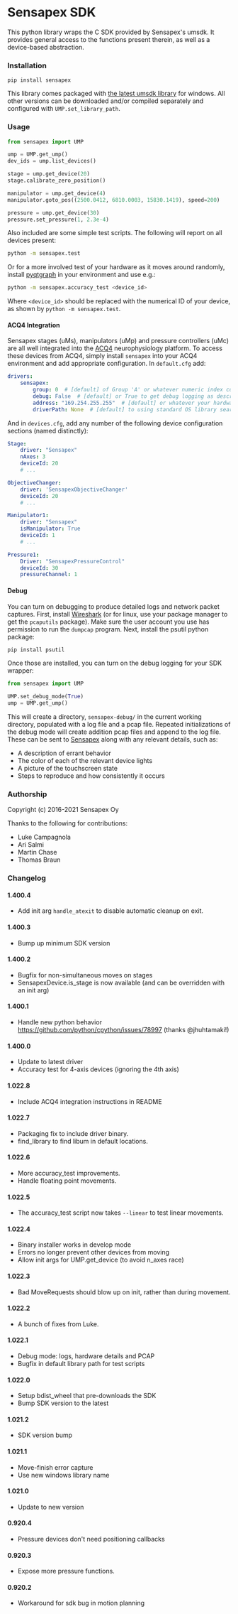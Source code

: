 # Sensapex SDK

This python library wraps the C SDK provided by Sensapex's umsdk. It provides general access to the
functions present therein, as well as a device-based abstraction.

### Installation

`pip install sensapex`

This library comes packaged
with [the latest umsdk library](http://dist.sensapex.com/misc/um-sdk/latest/) for windows. All other
versions can be downloaded and/or compiled separately and configured with `UMP.set_library_path`.

### Usage

```python
from sensapex import UMP

ump = UMP.get_ump()
dev_ids = ump.list_devices()

stage = ump.get_device(20)
stage.calibrate_zero_position()

manipulator = ump.get_device(4)
manipulator.goto_pos((2500.0412, 6810.0003, 15830.1419), speed=200)

pressure = ump.get_device(30)
pressure.set_pressure(1, 2.3e-4)
```

Also included are some simple test scripts. The following will report on all devices present:

```bash
python -m sensapex.test
```

Or for a more involved test of your hardware as it moves around randomly,
install [pyqtgraph](https://pyqtgraph.org) in your environment and use e.g.:

```bash
python -m sensapex.accuracy_test <device_id>
```

Where `<device_id>` should be replaced with the numerical ID of your device, as shown by `python -m sensapex.test`.

#### ACQ4 Integration

Sensapex stages (uMs), manipulators (uMp) and pressure controllers (uMc) are all well integrated into the [ACQ4](http://acq4.org) neurophysiology platform. To access these devices from ACQ4, simply install `sensapex` into your ACQ4 environment and add appropriate configuration. In `default.cfg` add:
```yaml
drivers:
    sensapex:
        group: 0  # [default] of Group 'A' or whatever numeric index corresponds to your hardware
        debug: False  # [default] or True to get debug logging as described below
        address: "169.254.255.255"  # [default] or whatever your hardware's broadcast address is
        driverPath: None  # [default] to using standard OS library searches or set to a custom location
```

And in `devices.cfg`, add any number of the following device configuration sections (named distinctly):
```yaml
Stage:
    driver: "Sensapex"
    nAxes: 3
    deviceId: 20
    # ...

ObjectiveChanger:
    driver: 'SensapexObjectiveChanger'
    deviceId: 20
    # ...

Manipulator1:
    driver: "Sensapex"
    isManipulator: True
    deviceId: 1
    # ...

Pressure1:
    Driver: "SensapexPressureControl"
    deviceId: 30
    pressureChannel: 1
```

#### Debug

You can turn on debugging to produce detailed logs and network packet captures. First,
install [Wireshark](https://www.wireshark.org/download.html) (or for linux, use your package manager
to get the `pcaputils` package). Make sure the user account you use has permission to run
the `dumpcap` program. Next, install the psutil python package:

```bash
pip install psutil
```

Once those are installed, you can turn on the debug logging for your SDK wrapper:

```python
from sensapex import UMP

UMP.set_debug_mode(True)
ump = UMP.get_ump()
```

This will create a directory, `sensapex-debug/` in the current working directory, populated with a
log file and a pcap file. Repeated initializations of the debug mode will create addition pcap files
and append to the log file. These can be sent to
[Sensapex](mailto:support@sensapex.com) along with any relevant details, such as:

* A description of errant behavior
* The color of each of the relevant device lights
* A picture of the touchscreen state
* Steps to reproduce and how consistently it occurs

### Authorship

Copyright (c) 2016-2021 Sensapex Oy

Thanks to the following for contributions:

* Luke Campagnola
* Ari Salmi
* Martin Chase
* Thomas Braun

### Changelog

#### 1.400.4
* Add init arg `handle_atexit` to disable automatic cleanup on exit.

#### 1.400.3
* Bump up minimum SDK version

#### 1.400.2
* Bugfix for non-simultaneous moves on stages
* SensapexDevice.is_stage is now available (and can be overridden with an init arg)

#### 1.400.1
* Handle new python behavior https://github.com/python/cpython/issues/78997 (thanks @jhuhtamaki!)

#### 1.400.0
* Update to latest driver
* Accuracy test for 4-axis devices (ignoring the 4th axis)

#### 1.022.8
* Include ACQ4 integration instructions in README

#### 1.022.7
* Packaging fix to include driver binary.
* find_library to find libum in default locations.

#### 1.022.6
* More accuracy_test improvements.
* Handle floating point movements.

#### 1.022.5
* The accuracy_test script now takes `--linear` to test linear movements.

#### 1.022.4
* Binary installer works in develop mode
* Errors no longer prevent other devices from moving
* Allow init args for UMP.get_device (to avoid n_axes race)

#### 1.022.3
* Bad MoveRequests should blow up on init, rather than during movement.

#### 1.022.2
* A bunch of fixes from Luke.

#### 1.022.1

* Debug mode: logs, hardware details and PCAP
* Bugfix in default library path for test scripts

#### 1.022.0

* Setup bdist_wheel that pre-downloads the SDK
* Bump SDK version to the latest

#### 1.021.2

* SDK version bump

#### 1.021.1

* Move-finish error capture
* Use new windows library name

#### 1.021.0

* Update to new version

#### 0.920.4

* Pressure devices don't need positioning callbacks

#### 0.920.3

* Expose more pressure functions.

#### 0.920.2

* Workaround for sdk bug in motion planning
